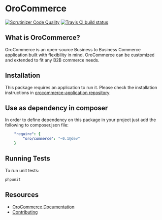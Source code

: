 OroCommerce
===========

[![Scrutinizer Code Quality](https://scrutinizer-ci.com/g/oroinc/orocommerce/badges/quality-score.png?b=master)](https://scrutinizer-ci.com/g/oroinc/orocommerce/?branch=master) [![Travis CI build status](https://travis-ci.org/oroinc/orocommerce.svg?branch=master)](https://travis-ci.org/oroinc/orocommerce)

What is OroCommerce?
------------

OroCommerce is an open-source Business to Business Commerce application built with flexibility in mind.
OroCommerce can be customized and extended to fit any B2B commerce needs.

Installation
------------

This package requires an application to run it.
Please check the installation instructions in [orocommerce-application repository][1]

Use as dependency in composer
-----------------------------

In order to define dependency on this package in your project just add the following to composer.json file:

```yaml
    "require": {
        "oro/commerce": "~0.1@dev"
    }
```

Running Tests
-------------

To run unit tests:

```bash
phpunit
```

[1]: https://github.com/orocrm/orocommerce-application

Resources
---------

  * [OroCommerce Documentation](https://doc.oroinc.com)
  * [Contributing](https://doc.oroinc.com/community/contribute/)
